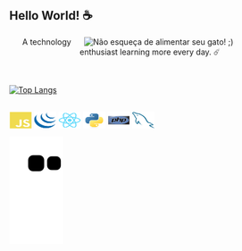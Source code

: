 <h2>Hello World! ☕</h2>
<img width="370" align="right" src="https://media.giphy.com/media/26tn33aiTi1jkl6H6/giphy.gif" title="Não esqueça de alimentar seu gato! ;)">
  
<div style="text-align:center">
  <p>A technology enthusiast learning more every day. ☄️</p>
</div>
  
<br>

[![Top Langs](https://github-readme-stats.vercel.app/api/top-langs/?username=EduardoFidalgo&layout=compact&theme=radical)](https://github.com/anuraghazra/github-readme-stats)

<div style="display: inline_block"><br>
  <img align="center" alt="Edu-Js" height="30" width="40" src="https://raw.githubusercontent.com/devicons/devicon/master/icons/javascript/javascript-plain.svg">
  <img align="center" alt="Edu-JQuery" height="30" width="40" src="https://raw.githubusercontent.com/devicons/devicon/master/icons/jquery/jquery-plain.svg">
  <img align="center" alt="Edu-React" height="30" width="40" src="https://raw.githubusercontent.com/devicons/devicon/master/icons/react/react-original.svg">
  <img align="center" alt="Edu-Python" height="30" width="40" src="https://raw.githubusercontent.com/devicons/devicon/master/icons/python/python-original.svg">
  <img align="center" alt="Edu-Php" height="30" width="40" src="https://raw.githubusercontent.com/devicons/devicon/master/icons/php/php-original.svg">
  <img align="center" alt="Edu-MySql" height="30" width="40" src="https://raw.githubusercontent.com/devicons/devicon/master/icons/mysql/mysql-original.svg">
</div>
  

![Snake animation](https://github.com/EduardoFidalgo/EduardoFidalgo/blob/output/github-contribution-grid-snake.svg)
